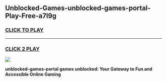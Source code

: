 
## Unblocked-Games-unblocked-games-portal-Play-Free-a7l9g
<h3>
<a href="https://premium76.site?title=unblocked-games-portal&ref=10A">CLICK TO PLAY</a></h3>
<hr>

<h3>
<a href="https://premium76.site?title=unblocked-games-portal&ref=10A">CLICK 2 PLAY</a>
  
</h3>

<a href="https://premium76.site?title=unblocked-games-portal&ref=10A"><img src="https://clearcache.store/games.png"></a>


**unblocked-games-portal games unblocked: Your Gateway to Fun and Accessible Online Gaming**
